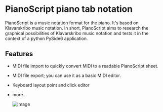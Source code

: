 # PianoScript piano tab notation
PianoScript is a music notation format for the piano. It's based on Klavarskribo music notation. In short, PianoScript aims to research the graphical possibilities of Klavarskribo music notation and tests it in the context of a python PySide6 application.

## Features
- MIDI file import to quickly convert MIDI to a readable PianoScript sheet.
- MIDI file export; you can use it as a basic MIDI editor.
- Keyboard layout point and click editor
- more...

  ![image](https://github.com/Floepke/PianoScript_App/assets/59042700/da7f26e0-4398-4962-ab43-b9f8b20ec5a7)

